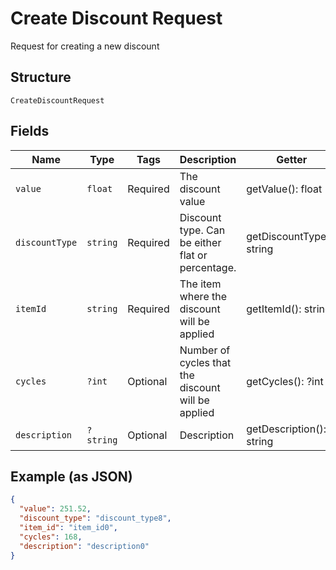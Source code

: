 
# Create Discount Request

Request for creating a new discount

## Structure

`CreateDiscountRequest`

## Fields

| Name | Type | Tags | Description | Getter | Setter |
|  --- | --- | --- | --- | --- | --- |
| `value` | `float` | Required | The discount value | getValue(): float | setValue(float value): void |
| `discountType` | `string` | Required | Discount type. Can be either flat or percentage. | getDiscountType(): string | setDiscountType(string discountType): void |
| `itemId` | `string` | Required | The item where the discount will be applied | getItemId(): string | setItemId(string itemId): void |
| `cycles` | `?int` | Optional | Number of cycles that the discount will be applied | getCycles(): ?int | setCycles(?int cycles): void |
| `description` | `?string` | Optional | Description | getDescription(): ?string | setDescription(?string description): void |

## Example (as JSON)

```json
{
  "value": 251.52,
  "discount_type": "discount_type8",
  "item_id": "item_id0",
  "cycles": 168,
  "description": "description0"
}
```

